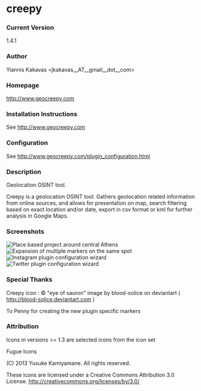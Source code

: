 # creepy

### Current Version 
1.4.1

### Author 
Yiannis Kakavas <jkakavas__AT__gmail__dot__com>

### Homepage 
http://www.geocreepy.com

### Installation Instructions 
See http://www.geocreepy.com

### Configuration
See http://www.geocreepy.com/plugin_configuration.html

### Description 
Geolocation OSINT tool.

Creepy is a geolocation OSINT tool. Gathers geolocation related information from online sources, and allows for presentation on map, search filtering based on exact location and/or date, export in csv format or kml for further analysis in Google Maps.

### Screenshots
![Place based project around central Athens](https://github.com/jkakavas/creepy/blob/gh-pages/Place_based_project.png)
![Expansion of multiple markers on the same spot](https://github.com/jkakavas/creepy/blob/gh-pages/multiple_markers.png)
![Instagram plugin configuration wizard](https://github.com/jkakavas/creepy/blob/gh-pages/7.png)
![Twitter plugin configuration wizard](https://github.com/jkakavas/creepy/blob/gh-pages/16.png)


### Special Thanks 

Creepy icon : © "eye of sauron" image by blood-solice on deviantart ( http://blood-solice.deviantart.com )

To Penny for creating the new plugin specific markers 

### Attribution 
Icons in versions >= 1.3 are selected icons from the icon set 

Fugue Icons

(C) 2013 Yusuke Kamiyamane. All rights reserved.

These icons are licensed under a Creative Commons
Attribution 3.0 License.
<http://creativecommons.org/licenses/by/3.0/>



